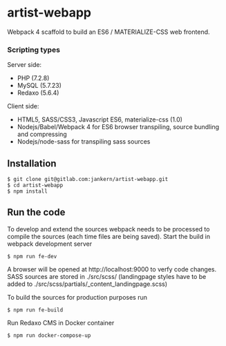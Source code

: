 # artist-webapp

Webpack 4 scaffold to build an ES6 / MATERIALIZE-CSS web frontend. 

### Scripting types

Server side: 
* PHP (7.2.8)
* MySQL (5.7.23)
* Redaxo (5.6.4)

Client side:
* HTML5, SASS/CSS3, Javascript ES6, materialize-css (1.0)
* Nodejs/Babel/Webpack 4 for ES6 browser transpiling, source bundling and compressing
* Nodejs/node-sass for transpiling sass sources

## Installation

```
$ git clone git@gitlab.com:jankern/artist-webapp.git
$ cd artist-webapp
$ npm install
```

## Run the code

To develop and extend the sources webpack needs to be processed to compile the sources (each time files are being saved). Start the build in webpack development server
```
$ npm run fe-dev
```
A browser will be opened at http://localhost:9000 to verfy code changes.
SASS sources are stored in ./src/scss/ (landingpage styles have to be added to ./src/scss/partials/_content_landingpage.scss)

To build the sources for production purposes run
```
$ npm run fe-build
```
Run Redaxo CMS in Docker container 
```
$ npm run docker-compose-up
```




